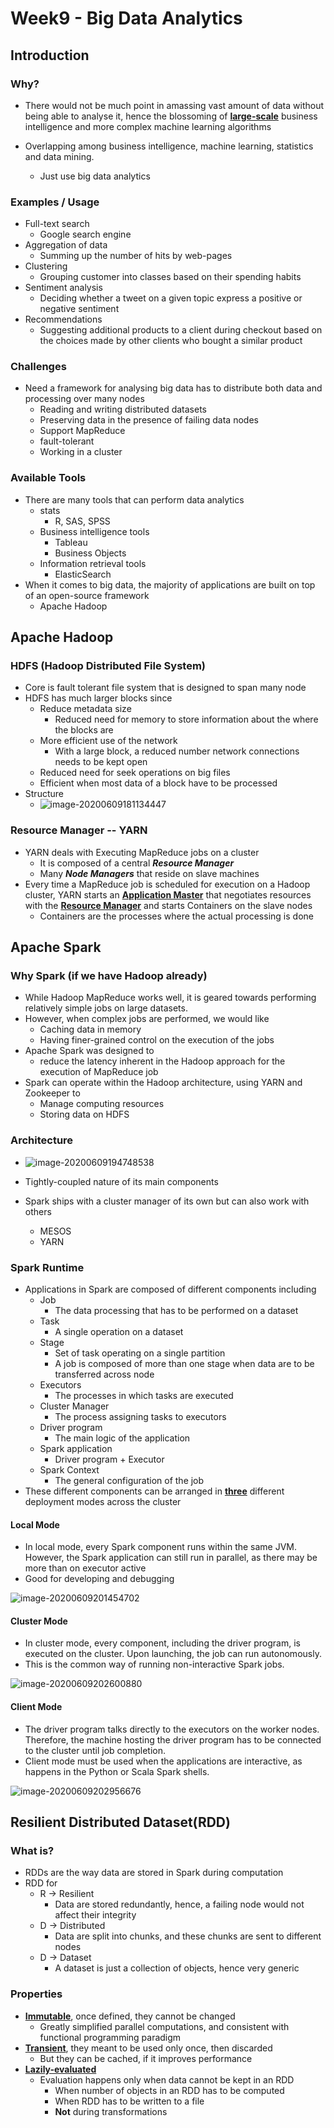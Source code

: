 # Week9 - Big Data Analytics



## Introduction

### Why?

- There would not be much point in amassing vast amount of data without being able to analyse it,  hence the blossoming of **<u>large-scale</u>** business intelligence and more complex machine learning algorithms

- Overlapping among business intelligence, machine learning, statistics and data mining.
  - Just use big data analytics



### Examples / Usage

- Full-text search
  - Google search engine
- Aggregation of data
  - Summing up the number of hits by web-pages
- Clustering
  - Grouping customer into classes based on their spending habits
- Sentiment analysis
  - Deciding whether a tweet on a given topic express a positive or negative sentiment
- Recommendations
  - Suggesting additional products to a client during checkout based on the choices made by other clients who bought a similar product



### Challenges

- Need a framework for analysing big data has to distribute both data and processing over many nodes
  - Reading and writing distributed datasets
  - Preserving data in the presence of failing data nodes
  - Support MapReduce
  - fault-tolerant
  - Working in a cluster



### Available Tools

- There are many tools that can perform data analytics
  - stats
    - R, SAS, SPSS
  - Business intelligence tools
    - Tableau
    - Business Objects
  - Information retrieval tools
    - ElasticSearch
- When it comes to big data, the majority of applications are built on top of an open-source framework
  - Apache Hadoop





## Apache Hadoop



### HDFS (Hadoop Distributed File System)

- Core is fault tolerant file system that is designed to span many node
- HDFS has much larger blocks since
  - Reduce metadata size
    - Reduced need for memory to store information about the where the blocks are
  - More efficient use of the network
    - With a large block, a reduced number network connections needs to be kept open
  - Reduced need for seek operations on big files
  - Efficient when most data of a block have to be processed
- Structure
  - ![image-20200609181134447](assets/image-20200609181134447.png)





### Resource Manager -- YARN

- YARN deals with Executing MapReduce jobs on a cluster
  - It is composed of a central ***Resource Manager***
  - Many ***Node Managers*** that reside on slave machines
- Every time a MapReduce job is scheduled for execution on a Hadoop cluster, YARN starts an **<u>Application Master</u>** that negotiates resources with the **<u>Resource Manager</u>** and starts Containers on the slave nodes
  - Containers are the processes where the actual processing is done





## Apache Spark

### Why Spark (if we have Hadoop already)

- While Hadoop MapReduce works well, it is geared towards performing relatively simple jobs on large datasets.
- However, when complex jobs are performed, we would like
  - Caching data in memory
  - Having finer-grained control on the execution of the jobs
- Apache Spark was designed to 
  - reduce the latency inherent in the Hadoop approach for the execution of MapReduce job
- Spark can operate within the Hadoop architecture, using YARN and Zookeeper to 
  - Manage computing resources
  - Storing data on HDFS



### Architecture

- ![image-20200609194748538](assets/image-20200609194748538.png)

- Tightly-coupled nature of its main components
- Spark ships with a cluster manager of its own but can also work with others
  - MESOS
  - YARN



### Spark Runtime

- Applications in Spark are composed of different components including
  - Job
    - The data processing that has to be performed on a dataset
  - Task
    - A single operation on a dataset
  - Stage
    - Set of task operating on a single partition
    - A job is composed of more than one stage when data are to be transferred across node
  - Executors
    - The processes in which tasks are executed
  - Cluster Manager
    - The process assigning tasks to executors
  - Driver program
    - The main logic of the application
  - Spark application
    - Driver program + Executor
  - Spark Context
    - The general configuration of the job
- These different components can be arranged in **<u>three</u>** different deployment modes across the cluster



#### Local Mode

- In local mode, every Spark component runs within the same JVM. However, the Spark application can still run in parallel, as there may be more than on executor active
- Good for developing and debugging

![image-20200609201454702](assets/image-20200609201454702.png)



#### Cluster Mode

- In cluster mode, every component, including the driver program, is executed on the cluster. Upon launching, the job can run autonomously. 
- This is the common way of running non-interactive Spark jobs.

![image-20200609202600880](assets/image-20200609202600880.png)





#### Client Mode

- The driver program talks directly to the executors on the worker nodes. Therefore, the machine hosting the driver program has to be connected to the cluster until job completion.
- Client mode must be used when the applications are interactive, as happens in the Python or Scala Spark shells.

![image-20200609202956676](assets/image-20200609202956676.png)





## Resilient Distributed Dataset(RDD)

### What is?

- RDDs are the way data are stored in Spark during computation
- RDD for
  - R $\rightarrow$ Resilient
    - Data are stored redundantly, hence, a failing node would not affect their integrity
  - D $\rightarrow$ Distributed
    - Data are split into chunks, and these chunks are sent to different nodes
  - D $\rightarrow$ Dataset
    - A dataset is just a collection of objects, hence very generic



### Properties

- <u>**Immutable**</u>, once defined, they cannot be changed
  - Greatly simplified parallel computations, and consistent with functional programming paradigm
- **<u>Transient</u>**, they meant to be used only once, then discarded
  - But they can be cached, if it improves performance
- **<u>Lazily-evaluated</u>**
  - Evaluation happens only when data cannot be kept in an RDD
    - When number of objects in an RDD has to be computed
    - When RDD has to be written to a file
    - **Not** during transformations


